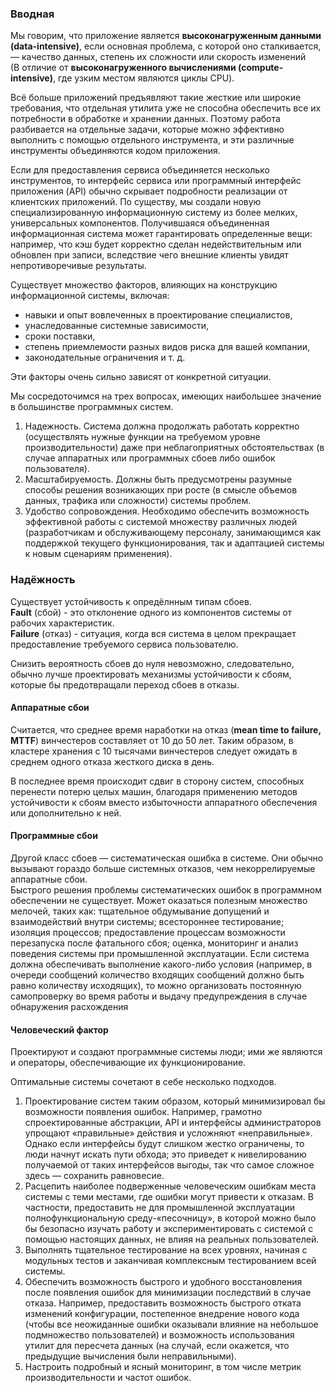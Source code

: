 ### Вводная
Мы говорим, что приложение является **высоконагруженным данными (data-intensive)**, если основная проблема, с которой оно сталкивается, — качество данных, степень их сложности или скорость изменений<br>
(В отличие от **высоконагруженного вычислениями (compute-intensive)**, где узким местом являются циклы CPU).

Всё больше приложений предъявляют такие жесткие или широкие требования, что отдельная утилита уже не способна обеспечить все их потребности в обработке и хранении данных.
Поэтому работа разбивается на отдельные задачи, которые можно эффективно выполнить с помощью отдельного инструмента, и эти различные инструменты объединяются кодом приложения.

Если для предоставления сервиса объединяется несколько инструментов, то интерфейс сервиса или программный интерфейс приложения (API) обычно скрывает подробности реализации от клиентских приложений.
По существу, мы создали новую специализированную информационную систему из более мелких, универсальных компонентов.
Получившаяся объединенная информационная система может гарантировать определенные вещи: например, что кэш будет корректно сделан недействительным или обновлен при записи, вследствие чего внешние клиенты увидят непротиворечивые результаты.

Существует множество факторов, влияющих на конструкцию информационной системы, включая:
* навыки и опыт вовлеченных в проектирование специалистов,
* унаследованные системные зависимости,
* сроки поставки,
* степень приемлемости разных видов риска для вашей компании,
* законодательные ограничения и т. д.

Эти факторы очень сильно зависят от конкретной ситуации.

Мы сосредоточимся на трех вопросах, имеющих наибольшее значение в большинстве программных систем.
1. Надежность. Система должна продолжать работать корректно (осуществлять нужные функции на требуемом уровне производительности) даже при неблагоприятных обстоятельствах (в случае аппаратных или программных сбоев либо ошибок пользователя).
2. Масштабируемость. Должны быть предусмотрены разумные способы решения возникающих при росте (в смысле объемов данных, трафика или сложности) системы проблем.
3. Удобство сопровождения. Необходимо обеспечить возможность эффективной работы с системой множеству различных людей (разработчикам и обслуживающему персоналу, занимающимся как поддержкой текущего функционирования, так и адаптацией системы к новым сценариям применения).

### Надёжность
Существует устойчивость к опредёлнным типам сбоев.<br>
**Fault** (сбой) - это отклонение одного из компонентов системы от рабочих характеристик.<br>
**Failure** (отказ) - ситуация, когда вся система в целом прекращает предоставление требуемого сервиса пользователю.<br>

Снизить вероятность сбоев до нуля невозможно, следовательно, обычно лучше проектировать механизмы устойчивости к сбоям, которые бы предотвращали переход сбоев в отказы.

#### Аппаратные сбои
Считается, что среднее время наработки на отказ (**mean time to failure, MTTF**) винчестеров составляет от 10 до 50 лет. Таким образом, в кластере хранения с 10 тысячами винчестеров следует ожидать в среднем одного отказа жесткого диска в день.

В последнее время происходит сдвиг в сторону систем, способных перенести потерю целых машин, благодаря применению методов устойчивости к сбоям вместо избыточности аппаратного обеспечения или дополнительно к ней.

#### Программные сбои
Другой класс сбоев — систематическая ошибка в системе. Они обычно вызывают гораздо больше системных отказов, чем некоррелируемые аппаратные сбои.<br>
Быстрого решения проблемы систематических ошибок в программном обеспечении не существует. Может оказаться полезным множество мелочей, таких как: тщательное обдумывание допущений и взаимодействий внутри системы; всестороннее тестирование; изоляция процессов; предоставление процессам возможности перезапуска после фатального сбоя; оценка, мониторинг и анализ поведения системы при промышленной эксплуатации. Если система должна обеспечивать выполнение какого-либо условия (например, в очереди сообщений количество входящих сообщений должно быть равно количеству исходящих), то можно организовать постоянную самопроверку во время работы и выдачу предупреждения в случае обнаружения расхождения

#### Человеческий фактор
Проектируют и создают программные системы люди; ими же являются и операторы, обеспечивающие их функционирование.

Оптимальные системы сочетают в себе несколько подходов.

1. Проектирование систем таким образом, который минимизировал бы возможности появления ошибок. Например, грамотно спроектированные абстракции, API и интерфейсы администраторов упрощают «правильные» действия и усложняют «неправильные». Однако если интерфейсы будут слишком жестко ограничены, то люди начнут искать пути обхода; это приведет к нивелированию получаемой от таких интерфейсов выгоды, так что самое сложное здесь — сохранить равновесие.
2. Расцепить наиболее подверженные человеческим ошибкам места системы с теми местами, где ошибки могут привести к отказам. В частности, предоставить не для промышленной эксплуатации полнофункциональную среду-«песочницу», в которой можно было бы безопасно изучать работу и экспериментировать с системой с помощью настоящих данных, не влияя на реальных пользователей.
3. Выполнять тщательное тестирование на всех уровнях, начиная с модульных тестов и заканчивая комплексным тестированием всей системы.
4. Обеспечить возможность быстрого и удобного восстановления после появления ошибок для минимизации последствий в случае отказа. Например, предоставить возможность быстрого отката изменений конфигурации, постепенное внедрение нового кода (чтобы все неожиданные ошибки оказывали влияние на небольшое подмножество пользователей) и возможность использования утилит для пересчета данных (на случай, если окажется, что предыдущие вычисления были неправильными).
5. Настроить подробный и ясный мониторинг, в том числе метрик производительности и частот ошибок.

